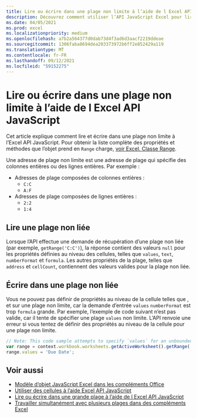 ```yaml
---
title: Lire ou écrire dans une plage non limite à l’aide de l Excel API JavaScript
description: Découvrez comment utiliser l’API JavaScript Excel pour lire ou écrire dans une plage non limite.
ms.date: 04/05/2021
ms.prod: excel
ms.localizationpriority: medium
ms.openlocfilehash: a7b2a564377d0dab73d4f3ad6d3aacf2219ddeae
ms.sourcegitcommit: 1306faba8694dea203373972b6ff2e852429a119
ms.translationtype: MT
ms.contentlocale: fr-FR
ms.lasthandoff: 09/12/2021
ms.locfileid: "59152275"
---
```

# <a name="read-or-write-to-an-unbounded-range-using-the-excel-javascript-api"></a>Lire ou écrire dans une plage non limite à l’aide de l Excel API JavaScript

Cet article explique comment lire et écrire dans une plage non limite à l’Excel API JavaScript. Pour obtenir la liste complète des propriétés et méthodes que l’objet prend en `Range` charge, [voir Excel. Classe Range](/javascript/api/excel/excel.range).

Une adresse de plage non limite est une adresse de plage qui spécifie des colonnes entières ou des lignes entières. Par exemple :

- Adresses de plage composées de colonnes entières :<ul><li>`C:C`</li><li>`A:F`</li></ul>
- Adresses de plage composées de lignes entières :<ul><li>`2:2`</li><li>`1:4`</li></ul>

## <a name="read-an-unbounded-range"></a>Lire une plage non liée

Lorsque l’API effectue une demande de récupération d’une plage non liée (par exemple, `getRange('C:C')`), la réponse contient des valeurs `null` pour les propriétés définies au niveau des cellules, telles que `values`, `text`, `numberFormat` et `formula`. Les autres propriétés de la plage, telles que `address` et `cellCount`, contiennent des valeurs valides pour la plage non liée.

## <a name="write-to-an-unbounded-range"></a>Écrire dans une plage non liée

Vous ne pouvez pas définir de propriétés au niveau de la cellule telles que , et sur une plage non limite, car la demande d’entrée `values` `numberFormat` est trop `formula` grande. Par exemple, l’exemple de code suivant n’est pas valide, car il tente de spécifier une plage `values` non limite. L’API renvoie une erreur si vous tentez de définir des propriétés au niveau de la cellule pour une plage non limite.

```js
// Note: This code sample attempts to specify `values` for an unbounded range, which is not a valid request. The sample will return an error. 
var range = context.workbook.worksheets.getActiveWorksheet().getRange('A:B');
range.values = 'Due Date';
```

## <a name="see-also"></a>Voir aussi

- [Modèle d’objet JavaScript Excel dans les compléments Office](excel-add-ins-core-concepts.md)
- [Utiliser des cellules à l’aide Excel API JavaScript](excel-add-ins-cells.md)
- [Lire ou écrire dans une grande plage à l’aide de l Excel API JavaScript](excel-add-ins-ranges-large.md)
- [Travailler simultanément avec plusieurs plages dans des compléments Excel](excel-add-ins-multiple-ranges.md)
